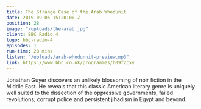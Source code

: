 ```yaml
---
title: The Strange Case of the Arab Whodunit
date: 2019-09-05 15:20:00 Z
position: 28
image: "/uploads/the-arab.jpg"
client: BBC Radio 4
logo: bbc-radio-4
episodes: 1
run-time: 28 mins
listen: "/uploads/arab-whodunnit-preview.mp3"
link: https://www.bbc.co.uk/programmes/b09f2cxy
---
```


Jonathan Guyer discovers an unlikely blossoming of noir fiction in the Middle East. He reveals that this classic American literary genre is uniquely well suited to the dissection of the oppressive governments, failed revolutions, corrupt police and persistent jihadism in Egypt and beyond.